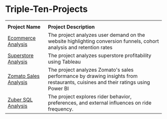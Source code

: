 # Triple-Ten-Projects

<table>
<th> 
  <tr>
 <td><strong>Project Name</strong></td>
 <td><strong>Project Description</strong></td> 
</th>
 <tr>
 <td><a href= "https://github.com/Bhagya-laks/Triple-Ten-Projects/tree/main/Ecommerce%20Analytics">Ecommerce Analysis</a></td>
 <td>The project analyzes user demand on the website highlighting conversion funnels, cohort analysis and retention rates</td>
</tr>

 

 <tr>
 <td><a href= "https://github.com/Bhagya-laks/Triple-Ten-Projects/tree/main/Superstore%20Analysis">Superstore Analysis</a></td>
 <td>The project analyzes superstore profitability using Tableau</td>
</tr>

 <tr>
 <td><a href= "https://github.com/Bhagya-laks/Triple-Ten-Projects/tree/main/Zomato%20Sales%20Analysiss">Zomato Sales Analysis</a></td>
 <td>The project analyzes Zomato's sales performance by drawing insights from restaurants, cuisines and their ratings using Power BI</td>
</tr>

 <tr>
 <td><a href= "https://github.com/Bhagya-laks/Triple-Ten-Projects/tree/main/Zuber%20SQL%20Analysis">Zuber SQL Analysis</a></td>
 <td>The project explores rider behavior, preferences, and external influences on ride frequency.</td>
</tr>


</table>
